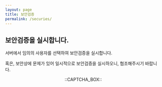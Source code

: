 ```yaml
---
layout: page
title: 보안검증
permalink: /securies/
---
```


## 보안검증을 실시합니다.
서버에서 임의의 사용자를 선택하여 보안검증을 실시합니다.

혹은, 보안상에 문제가 있어 일시적으로 보안검증을 실시하오니, 협조해주시기 바랍니다.

<p align="center">
::CAPTCHA_BOX::
</p>
